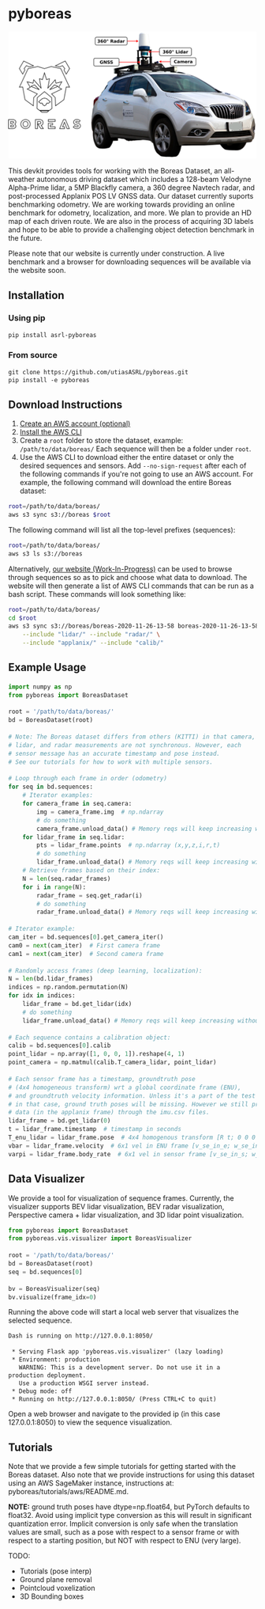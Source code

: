 # pyboreas
![Boreas](https://github.com/utiasASRL/pyboreas/blob/master/pyboreas/figs/pyboreas.png)

This devkit provides tools for working with the Boreas Dataset, an all-weather autonomous driving dataset which includes a 128-beam Velodyne Alpha-Prime lidar, a 5MP Blackfly camera, a 360 degree Navtech radar, and post-processed Applanix POS LV GNSS data. Our dataset currently suports benchmarking odometry. We are working towards providing an online benchmark for odometry, localization, and more. We plan to provide an HD map of each driven route. We are also in the process of acquiring 3D labels and hope to be able to provide a challenging object detection benchmark in the future.

Please note that our website is currently under construction. A live benchmark and a browser for downloading sequences will be available via the website soon.

## Installation

### Using pip
```
pip install asrl-pyboreas
```

### From source
```
git clone https://github.com/utiasASRL/pyboreas.git
pip install -e pyboreas
```

## Download Instructions
1. [Create an AWS account (optional)](https://aws.amazon.com/premiumsupport/knowledge-center/create-and-activate-aws-account/)
2. [Install the AWS CLI](https://docs.aws.amazon.com/cli/latest/userguide/install-cliv2.html)
3. Create a `root` folder to store the dataset, example: `/path/to/data/boreas/` Each sequence will then be a folder under `root`.
4. Use the AWS CLI to download either the entire dataset or only the desired sequences and sensors. Add `--no-sign-request` after each of the following commands if you're not going to use an AWS account. For example, the following command will download the entire Boreas dataset:

```bash
root=/path/to/data/boreas/
aws s3 sync s3://boreas $root
```

The following command will list all the top-level prefixes (sequences):

```bash
root=/path/to/data/boreas/
aws s3 ls s3://boreas
```

Alternatively, [our website (Work-In-Progress)](boreas.utias.utoronto.ca/#/download) can be used to browse through sequences so as to pick and choose what data to download. The website will then generate a list of AWS CLI commands that can be run as a bash script. These commands will look something like:

```bash
root=/path/to/data/boreas/
cd $root
aws s3 sync s3://boreas/boreas-2020-11-26-13-58 boreas-2020-11-26-13-58 --exclude "*" \
    --include "lidar/" --include "radar/" \
    --include "applanix/" --include "calib/"
```

## Example Usage

```Python
import numpy as np
from pyboreas import BoreasDataset

root = '/path/to/data/boreas/'
bd = BoreasDataset(root)

# Note: The Boreas dataset differs from others (KITTI) in that camera,
# lidar, and radar measurements are not synchronous. However, each
# sensor message has an accurate timestamp and pose instead.
# See our tutorials for how to work with multiple sensors.

# Loop through each frame in order (odometry)
for seq in bd.sequences:
    # Iterator examples:
    for camera_frame in seq.camera:
        img = camera_frame.img  # np.ndarray
        # do something
        camera_frame.unload_data() # Memory reqs will keep increasing without this
    for lidar_frame in seq.lidar:
        pts = lidar_frame.points  # np.ndarray (x,y,z,i,r,t)
        # do something
        lidar_frame.unload_data() # Memory reqs will keep increasing without this
    # Retrieve frames based on their index:
    N = len(seq.radar_frames)
    for i in range(N):
        radar_frame = seq.get_radar(i)
        # do something
        radar_frame.unload_data() # Memory reqs will keep increasing without this

# Iterator example:
cam_iter = bd.sequences[0].get_camera_iter()
cam0 = next(cam_iter)  # First camera frame
cam1 = next(cam_iter)  # Second camera frame

# Randomly access frames (deep learning, localization):
N = len(bd.lidar_frames)
indices = np.random.permutation(N)
for idx in indices:
    lidar_frame = bd.get_lidar(idx)
    # do something
    lidar_frame.unload_data() # Memory reqs will keep increasing without this

# Each sequence contains a calibration object:
calib = bd.sequences[0].calib
point_lidar = np.array([1, 0, 0, 1]).reshape(4, 1)
point_camera = np.matmul(calib.T_camera_lidar, point_lidar)

# Each sensor frame has a timestamp, groundtruth pose
# (4x4 homogeneous transform) wrt a global coordinate frame (ENU),
# and groundtruth velocity information. Unless it's a part of the test set,
# in that case, ground truth poses will be missing. However we still provide IMU
# data (in the applanix frame) through the imu.csv files.
lidar_frame = bd.get_lidar(0)
t = lidar_frame.timestamp  # timestamp in seconds
T_enu_lidar = lidar_frame.pose  # 4x4 homogenous transform [R t; 0 0 0 1]
vbar = lidar_frame.velocity  # 6x1 vel in ENU frame [v_se_in_e; w_se_in_e] 
varpi = lidar_frame.body_rate  # 6x1 vel in sensor frame [v_se_in_s; w_se_in_s]
```
## Data Visualizer
We provide a tool for visualization of sequence frames. Currently, the visualizer supports BEV lidar visualization, BEV radar visualization, Perspective camera + lidar visualization, and 3D lidar point visualization.
```Python
from pyboreas import BoreasDataset
from pyboreas.vis.visualizer import BoreasVisualizer

root = '/path/to/data/boreas/'
bd = BoreasDataset(root)
seq = bd.sequences[0]

bv = BoreasVisualizer(seq)
bv.visualize(frame_idx=0)
```
Running the above code will start a local web server that visualizes the selected sequence.
```
Dash is running on http://127.0.0.1:8050/

 * Serving Flask app 'pyboreas.vis.visualizer' (lazy loading)
 * Environment: production
   WARNING: This is a development server. Do not use it in a production deployment.
   Use a production WSGI server instead.
 * Debug mode: off
 * Running on http://127.0.0.1:8050/ (Press CTRL+C to quit)
```
Open a web browser and navigate to the provided ip (in this case 127.0.0.1:8050) to view the sequence visualization.
## Tutorials
Note that we provide a few simple tutorials for getting started with the Boreas dataset. Also note that we provide instructions for using this dataset using an AWS SageMaker instance, instructions at: pyboreas/tutorials/aws/README.md.

**NOTE:** ground truth poses have dtype=np.float64, but PyTorch defaults to float32. Avoid using implicit type conversion as this will result in significant quantization error. Implicit conversion is only safe when the translation values are small, such as a pose with respect to a sensor frame or with respect to a starting position, but NOT with respect to ENU (very large).

TODO:
- Tutorials (pose interp)
- Ground plane removal
- Pointcloud voxelization
- 3D Bounding boxes
